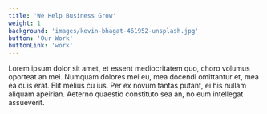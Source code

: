 ```yaml
---
title: 'We Help Business Grow'
weight: 1
background: 'images/kevin-bhagat-461952-unsplash.jpg'
button: 'Our Work'
buttonLink: 'work'
---
```


Lorem ipsum dolor sit amet, et essent mediocritatem quo, choro volumus oporteat an mei. Numquam dolores mel eu, mea docendi omittantur et, mea ea duis erat. Elit melius cu ius. Per ex novum tantas putant, ei his nullam aliquam apeirian. Aeterno quaestio constituto sea an, no eum intellegat assueverit.
